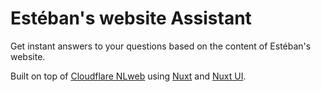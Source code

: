 # Estéban's website Assistant

Get instant answers to your questions based on the content of Estéban's website.

Built on top of [Cloudflare NLweb](https://developers.cloudflare.com/autorag/how-to/nlweb/) using [Nuxt](https://nuxt.com/) and [Nuxt UI](https://ui.nuxt.com/).
